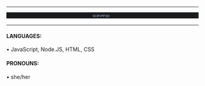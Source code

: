 <hr>
<img src="scr1pp3d.JPG">
<hr>

#### LANGUAGES:                    
• JavaScript, Node.JS, HTML, CSS   
#### PRONOUNS:                     
• she/her                          
